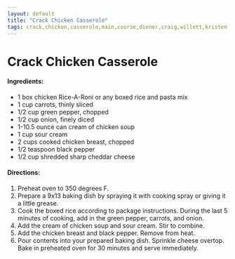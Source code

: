 ```yaml
---
layout: default
title: "Crack Chicken Casserole"
tags: crack,chicken,casserole,main,course,dinner,craig,willett,kristen
---
```

# Crack Chicken Casserole

#### Ingredients:
- 1 box chicken Rice-A-Roni or any boxed rice and pasta mix
- 1 cup carrots, thinly sliced
- 1/2 cup green pepper, chopped
- 1/2 cup onion, finely diced
- 1-10.5 ounce can cream of chicken soup
- 1 cup sour cream
- 2 cups cooked chicken breast, chopped
- 1/2 teaspoon black pepper
- 1/2 cup shredded sharp cheddar cheese

#### Directions:
1. Preheat oven to 350 degrees F.
2. Prepare a 9x13 baking dish by spraying it with cooking spray or giving it a little grease.
3. Cook the boxed rice according to package instructions. During the last 5 minutes of cooking, add in the green pepper, carrots, and onion.
4. Add the cream of chicken soup and sour cream. Stir to combine.
5. Add the chicken breast and black pepper. Remove from heat.
6. Pour contents into your prepared baking dish. Sprinkle cheese overtop. Bake in preheated oven for 30 minutes and serve immediately.
